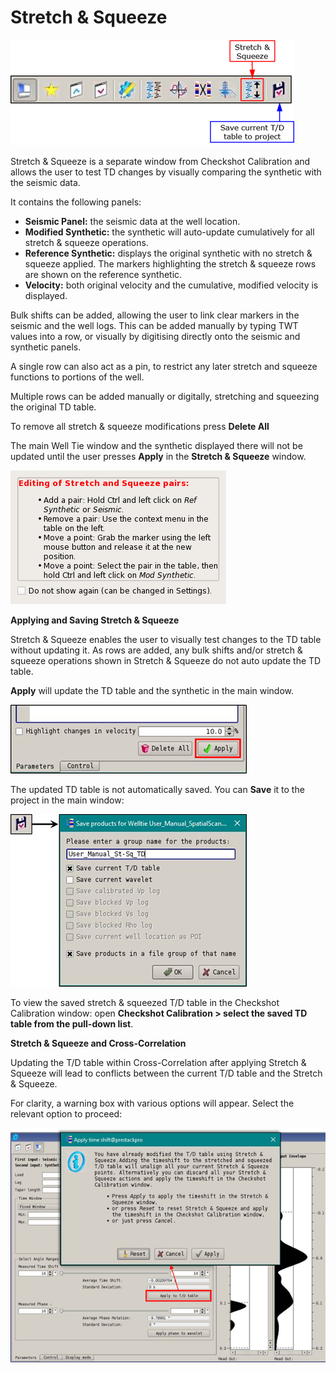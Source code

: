 # Stretch & Squeeze

![](../../../.gitbook/assets/258_interpretation.png)

Stretch & Squeeze is a separate window from Checkshot Calibration and allows the user to test TD changes by visually comparing the synthetic with the seismic data.

It contains the following panels:

* **Seismic Panel:** the seismic data at the well location.
* **Modified Synthetic:** the synthetic will auto-update cumulatively for all stretch & squeeze operations.
* **Reference Synthetic:** displays the original synthetic with no stretch & squeeze applied. The markers highlighting the stretch & squeeze rows are shown on the reference synthetic.
* **Velocity:** both original velocity and the cumulative, modified velocity is displayed.

Bulk shifts can be added, allowing the user to link clear markers in the seismic and the well logs. This can be added manually by typing TWT values into a row, or visually by digitising directly onto the seismic and synthetic panels.

A single row can also act as a pin, to restrict any later stretch and squeeze functions to portions of the well.

Multiple rows can be added manually or digitally, stretching and squeezing the original TD table.

To remove all stretch & squeeze modifications press **Delete All**

The main Well Tie window and the synthetic displayed there will not be updated until the user presses **Apply** in the **Stretch & Squeeze** window.

![](../../../.gitbook/assets/012_stretchsqueeze.png)

**Applying and Saving Stretch & Squeeze**

Stretch & Squeeze enables the user to visually test changes to the TD table without updating it. As rows are added, any bulk shifts and/or stretch & squeeze operations shown in Stretch & Squeeze do not auto update the TD table.

**Apply** will update the TD table and the synthetic in the main window.

![](../../../.gitbook/assets/263_interpretation.png)

The updated TD table is not automatically saved. You can **Save** it to the project in the main window:

![](../../../.gitbook/assets/264_interpretation.png)

To view the saved stretch & squeezed T/D table in the Checkshot Calibration window: open **Checkshot Calibration &gt; select the saved TD table from the pull-down list**.

**Stretch & Squeeze and Cross-Correlation**

Updating the T/D table within Cross-Correlation after applying Stretch & Squeeze will lead to conflicts between the current T/D table and the Stretch & Squeeze.

For clarity, a warning box with various options will appear. Select the relevant option to proceed:

![](../../../.gitbook/assets/265_interpretation.png)

